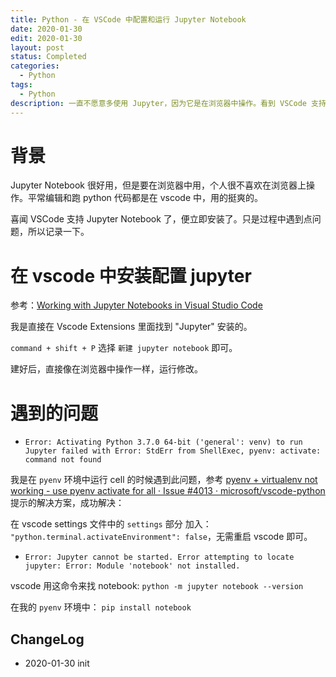 ```yaml
---
title: Python - 在 VSCode 中配置和运行 Jupyter Notebook
date: 2020-01-30
edit: 2020-01-30
layout: post
status: Completed
categories:
  - Python
tags:
  - Python
description: 一直不愿意多使用 Jupyter，因为它是在浏览器中操作。看到 VSCode 支持 Jupyter 后，立即配置使用，现在可方便多了，不需要在 VSCode 和 浏览器之间切换了
---
```


# 背景

Jupyter Notebook 很好用，但是要在浏览器中用，个人很不喜欢在浏览器上操作。平常编辑和跑 python 代码都是在 vscode 中，用的挺爽的。

喜闻 VSCode 支持 Jupyter Notebook 了，便立即安装了。只是过程中遇到点问题，所以记录一下。

# 在 vscode 中安装配置 jupyter

参考：[Working with Jupyter Notebooks in Visual Studio Code](https://code.visualstudio.com/docs/python/jupyter-support)

我是直接在 Vscode Extensions 里面找到 "Jupyter" 安装的。

`command + shift + P` 选择 `新建 jupyter notebook` 即可。

建好后，直接像在浏览器中操作一样，运行修改。

# 遇到的问题

- `Error: Activating Python 3.7.0 64-bit ('general': venv) to run Jupyter failed with Error: StdErr from ShellExec, pyenv: activate: command not found`

我是在 `pyenv` 环境中运行 cell 的时候遇到此问题，参考 
[pyenv + virtualenv not working - use pyenv activate for all · Issue #4013 · microsoft/vscode-python](https://github.com/microsoft/vscode-python/issues/4013)提示的解决方案，成功解决：

在 vscode settings 文件中的 `settings` 部分 加入： `"python.terminal.activateEnvironment": false`，无需重启 vscode 即可。

- `Error: Jupyter cannot be started. Error attempting to locate jupyter: Error: Module 'notebook' not installed.`

vscode 用这命令来找 notebook: `python -m jupyter notebook --version`

在我的 `pyenv` 环境中： `pip install notebook`

## ChangeLog
- 2020-01-30 init